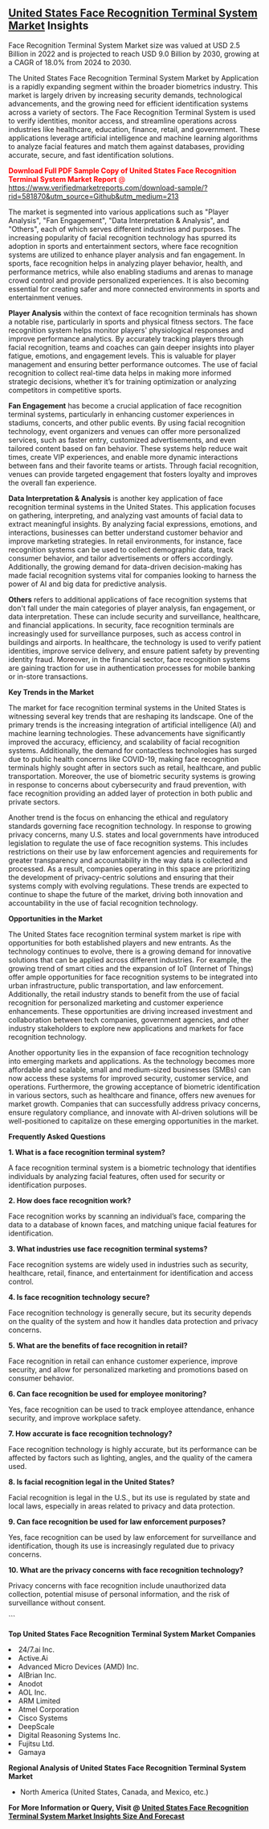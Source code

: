 <h2><a href="https://www.verifiedmarketreports.com/download-sample/?rid=581870&amp;utm_source=Github&amp;utm_medium=213" target="_blank">United States Face Recognition Terminal System Market</a> Insights</h2><p>Face Recognition Terminal System Market size was valued at USD 2.5 Billion in 2022 and is projected to reach USD 9.0 Billion by 2030, growing at a CAGR of 18.0% from 2024 to 2030.</p><p><p>The United States Face Recognition Terminal System Market by Application is a rapidly expanding segment within the broader biometrics industry. This market is largely driven by increasing security demands, technological advancements, and the growing need for efficient identification systems across a variety of sectors. The Face Recognition Terminal System is used to verify identities, monitor access, and streamline operations across industries like healthcare, education, finance, retail, and government. These applications leverage artificial intelligence and machine learning algorithms to analyze facial features and match them against databases, providing accurate, secure, and fast identification solutions. <p><span class=""><span style="color: #ff0000;"><strong>Download Full PDF Sample Copy of United States Face Recognition Terminal System Market Report</strong> @ </span><a href="https://www.verifiedmarketreports.com/download-sample/?rid=581870&amp;utm_source=Github&amp;utm_medium=213" target="_blank">https://www.verifiedmarketreports.com/download-sample/?rid=581870&amp;utm_source=Github&amp;utm_medium=213</a></span></p></p><p>The market is segmented into various applications such as "Player Analysis", "Fan Engagement", "Data Interpretation & Analysis", and "Others", each of which serves different industries and purposes. The increasing popularity of facial recognition technology has spurred its adoption in sports and entertainment sectors, where face recognition systems are utilized to enhance player analysis and fan engagement. In sports, face recognition helps in analyzing player behavior, health, and performance metrics, while also enabling stadiums and arenas to manage crowd control and provide personalized experiences. It is also becoming essential for creating safer and more connected environments in sports and entertainment venues.</p><p><strong>Player Analysis</strong> within the context of face recognition terminals has shown a notable rise, particularly in sports and physical fitness sectors. The face recognition system helps monitor players' physiological responses and improve performance analytics. By accurately tracking players through facial recognition, teams and coaches can gain deeper insights into player fatigue, emotions, and engagement levels. This is valuable for player management and ensuring better performance outcomes. The use of facial recognition to collect real-time data helps in making more informed strategic decisions, whether it’s for training optimization or analyzing competitors in competitive sports.</p><p><strong>Fan Engagement</strong> has become a crucial application of face recognition terminal systems, particularly in enhancing customer experiences in stadiums, concerts, and other public events. By using facial recognition technology, event organizers and venues can offer more personalized services, such as faster entry, customized advertisements, and even tailored content based on fan behavior. These systems help reduce wait times, create VIP experiences, and enable more dynamic interactions between fans and their favorite teams or artists. Through facial recognition, venues can provide targeted engagement that fosters loyalty and improves the overall fan experience.</p><p><strong>Data Interpretation & Analysis</strong> is another key application of face recognition terminal systems in the United States. This application focuses on gathering, interpreting, and analyzing vast amounts of facial data to extract meaningful insights. By analyzing facial expressions, emotions, and interactions, businesses can better understand customer behavior and improve marketing strategies. In retail environments, for instance, face recognition systems can be used to collect demographic data, track consumer behavior, and tailor advertisements or offers accordingly. Additionally, the growing demand for data-driven decision-making has made facial recognition systems vital for companies looking to harness the power of AI and big data for predictive analysis.</p><p><strong>Others</strong> refers to additional applications of face recognition systems that don't fall under the main categories of player analysis, fan engagement, or data interpretation. These can include security and surveillance, healthcare, and financial applications. In security, face recognition terminals are increasingly used for surveillance purposes, such as access control in buildings and airports. In healthcare, the technology is used to verify patient identities, improve service delivery, and ensure patient safety by preventing identity fraud. Moreover, in the financial sector, face recognition systems are gaining traction for use in authentication processes for mobile banking or in-store transactions.</p><p><strong>Key Trends in the Market</strong></p><p>The market for face recognition terminal systems in the United States is witnessing several key trends that are reshaping its landscape. One of the primary trends is the increasing integration of artificial intelligence (AI) and machine learning technologies. These advancements have significantly improved the accuracy, efficiency, and scalability of facial recognition systems. Additionally, the demand for contactless technologies has surged due to public health concerns like COVID-19, making face recognition terminals highly sought after in sectors such as retail, healthcare, and public transportation. Moreover, the use of biometric security systems is growing in response to concerns about cybersecurity and fraud prevention, with face recognition providing an added layer of protection in both public and private sectors.</p><p>Another trend is the focus on enhancing the ethical and regulatory standards governing face recognition technology. In response to growing privacy concerns, many U.S. states and local governments have introduced legislation to regulate the use of face recognition systems. This includes restrictions on their use by law enforcement agencies and requirements for greater transparency and accountability in the way data is collected and processed. As a result, companies operating in this space are prioritizing the development of privacy-centric solutions and ensuring that their systems comply with evolving regulations. These trends are expected to continue to shape the future of the market, driving both innovation and accountability in the use of facial recognition technology.</p><p><strong>Opportunities in the Market</strong></p><p>The United States face recognition terminal system market is ripe with opportunities for both established players and new entrants. As the technology continues to evolve, there is a growing demand for innovative solutions that can be applied across different industries. For example, the growing trend of smart cities and the expansion of IoT (Internet of Things) offer ample opportunities for face recognition systems to be integrated into urban infrastructure, public transportation, and law enforcement. Additionally, the retail industry stands to benefit from the use of facial recognition for personalized marketing and customer experience enhancements. These opportunities are driving increased investment and collaboration between tech companies, government agencies, and other industry stakeholders to explore new applications and markets for face recognition technology.</p><p>Another opportunity lies in the expansion of face recognition technology into emerging markets and applications. As the technology becomes more affordable and scalable, small and medium-sized businesses (SMBs) can now access these systems for improved security, customer service, and operations. Furthermore, the growing acceptance of biometric identification in various sectors, such as healthcare and finance, offers new avenues for market growth. Companies that can successfully address privacy concerns, ensure regulatory compliance, and innovate with AI-driven solutions will be well-positioned to capitalize on these emerging opportunities in the market.</p><p><strong>Frequently Asked Questions</strong></p><p><strong>1. What is a face recognition terminal system?</strong></p><p>A face recognition terminal system is a biometric technology that identifies individuals by analyzing facial features, often used for security or identification purposes.</p><p><strong>2. How does face recognition work?</strong></p><p>Face recognition works by scanning an individual’s face, comparing the data to a database of known faces, and matching unique facial features for identification.</p><p><strong>3. What industries use face recognition terminal systems?</strong></p><p>Face recognition systems are widely used in industries such as security, healthcare, retail, finance, and entertainment for identification and access control.</p><p><strong>4. Is face recognition technology secure?</strong></p><p>Face recognition technology is generally secure, but its security depends on the quality of the system and how it handles data protection and privacy concerns.</p><p><strong>5. What are the benefits of face recognition in retail?</strong></p><p>Face recognition in retail can enhance customer experience, improve security, and allow for personalized marketing and promotions based on consumer behavior.</p><p><strong>6. Can face recognition be used for employee monitoring?</strong></p><p>Yes, face recognition can be used to track employee attendance, enhance security, and improve workplace safety.</p><p><strong>7. How accurate is face recognition technology?</strong></p><p>Face recognition technology is highly accurate, but its performance can be affected by factors such as lighting, angles, and the quality of the camera used.</p><p><strong>8. Is facial recognition legal in the United States?</strong></p><p>Facial recognition is legal in the U.S., but its use is regulated by state and local laws, especially in areas related to privacy and data protection.</p><p><strong>9. Can face recognition be used for law enforcement purposes?</strong></p><p>Yes, face recognition can be used by law enforcement for surveillance and identification, though its use is increasingly regulated due to privacy concerns.</p><p><strong>10. What are the privacy concerns with face recognition technology?</strong></p><p>Privacy concerns with face recognition include unauthorized data collection, potential misuse of personal information, and the risk of surveillance without consent.</p>```</p><p><strong>Top United States Face Recognition Terminal System Market Companies</strong></p><div data-test-id=""><p><li>24/7.ai Inc.</li><li> Active.Ai</li><li> Advanced Micro Devices (AMD) Inc.</li><li> AIBrian Inc.</li><li> Anodot</li><li> AOL Inc.</li><li> ARM Limited</li><li> Atmel Corporation</li><li> Cisco Systems</li><li> DeepScale</li><li> Digital Reasoning Systems Inc.</li><li> Fujitsu Ltd.</li><li> Gamaya</li></p><div><strong>Regional Analysis of&nbsp;United States Face Recognition Terminal System Market</strong></div><ul><li dir="ltr"><p dir="ltr">North America&nbsp;(United States, Canada, and Mexico, etc.)</p></li></ul><p><strong>For More Information or Query, Visit @&nbsp;</strong><strong><a href="https://www.verifiedmarketreports.com/product/face-recognition-terminal-system-market/?utm_source=Github&amp;utm_medium=213" target="_blank">United States Face Recognition Terminal System Market Insights Size And Forecast</a></strong></p></div>
